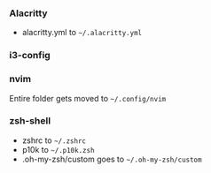 ### Alacritty
 - alacritty.yml to `~/.alacritty.yml`

### i3-config


### nvim
Entire folder gets moved to `~/.config/nvim`


### zsh-shell
 - zshrc to `~/.zshrc`
 - p10k to `~/.p10k.zsh`
 - .oh-my-zsh/custom goes to `~/.oh-my-zsh/custom`

